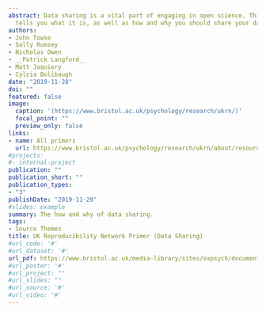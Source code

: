 ```yaml
---
abstract: Data sharing is a vital part of engaging in open science. This short primer
  tells you what it is, as well as how and why you should share your data.
authors:
- John Towse
- Sally Rumsey
- Nicholas Owen
- __Patrick Langford__
- Matt Jaquiery
- Cylcia Bolibaugh
date: "2019-11-28"
doi: ""
featured: false
image:
  caption: '(https://www.bristol.ac.uk/psychology/research/ukrn/)'
  focal_point: ""
  preview_only: false
links:
- name: All primers
  url: https://www.bristol.ac.uk/psychology/research/ukrn/about/resources/
#projects:
#- internal-project
publication: ""
publication_short: ""
publication_types:
- "3"
publishDate: "2019-11-28"
#slides: example
summary: The how and why of data sharing.
tags:
- Source Themes
title: UK Reproducibility Network Primer (Data Sharing)
#url_code: '#'
#url_dataset: '#'
url_pdf: https://www.bristol.ac.uk/media-library/sites/expsych/documents/ukrn/UKRN_Primer_Data_Sharing.pdf
#url_poster: '#'
#url_project: ""
#url_slides: ""
#url_source: '#'
#url_video: '#'
---
```

